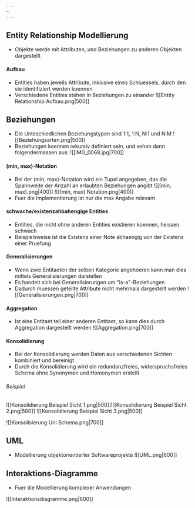 ```yaml
---
~
---
```

## Entity Relationship Modellierung
- Objekte werde mit Attributen, und Beziehungen zu anderen Objekten dargestellt
#### Aufbau
- Entities haben jeweils Attribute, inklusive eines Schluessels, durch den sie identifiziert werden koennen
- Verschiedene Entities stehen in Beziehungen zu einander
![[Entity Relationship Aufbau.png|500]]
## Beziehungen
- Die Unteschiedlichen Beziehungstypen sind 1:1, 1:N, N:1 und N:M
![[Beziehungsarten.png|500]]
- Beziehungen koennen rekursiv definiert sein, und sehen dann folgendermassen aus:
![[IMG_0068.jpg|700]]
#### (min, max)-Notation
- Bei der (min, max)-Notation wird ein Tupel angegeben, das die Spannweite der Anzahl an erlaubten Beziehungen angibt
![[(min, max).png|400]] ![[(min, max) Notation.png|400]]
- Fuer die Implementierung ist nur die max Angabe relevant
#### schwache/existenzahbahengige Entities
- Entities, die nicht ohne anderen Entities existieren koennen, heissen schwach
- Beispielsweise ist die Existenz einer Note abhaengig von der Existenz einer Pruefung
#### Generalisierungen 
- Wenn zwei Entitaeten der selben Kategorie angehoeren kann man dies mittels Generalisierungen darstellen
- Es handelt sich bei Generalisierungen um "is-a"-Beziehungen
- Dadurch muessen geteilte Attribute nicht mehrmals dargestellt werden
![[Generalisierungen.png|700]]
#### Aggregation
- Ist eine Entitaet teil einer anderen Entitaet, so kann dies durch Aggregation dargestellt werden
![[Aggregation.png|700]]
#### Konsolidierung
- Bei der Konsolidierung werden Daten aus verschiedenen Sichten kombiniert und bereinigt
- Durch die Konsolidierung wird ein redundanzfreies, widerspruchsfreies Schema ohne Synonymen und Homonymen erstellt
###### Beispiel
![[Konsolidierung Beispiel Sicht 1.png|500]]![[Konsolidierung Beispiel Sicht 2.png|500]]
![[Konsolidierung Beispiel Sicht 3.png|500]]

![[Konsolisierung Uni Schema.png|700]]
## UML 
- Modellierung objektorientierter Softwareprojekte
![[UML.png|600]]
## Interaktions-Diagramme
- Fuer die Modellierung komplexer Anwendungen 

![[Interaktionsdiagramme.png|600]]